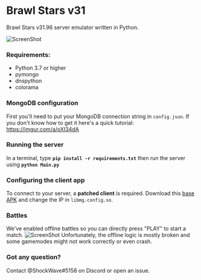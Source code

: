 # Brawl Stars v31

Brawl Stars v31.96 server emulator written in Python.

![ScreenShot](https://cdn.discordapp.com/attachments/874296198775853117/889799539232481300/Screenshot_20210921-120310_BS_v31.jpg) 

### Requirements:
- Python 3.7 or higher
- pymongo
- dnspython
- colorama

### MongoDB configuration
First you'll need to put your MongoDB connection string in `config.json`. If you don't know how to get it here's a quick tutorial: https://imgur.com/a/oXI34dA

### Running the server
In a terminal, type __`pip install -r requirements.txt`__ then run the server using __`python Main.py`__

### Configuring the client app
To connect to your server, a **patched client** is required. Download this [base APK](https://disk.yandex.ru/d/HvXQ6N4Yg0stlQ) and change the IP in `libmg.config.so`. 
### Battles
We've enabled offline battles so you can directly press "PLAY" to start a match.
![ScreenShot](https://cdn.discordapp.com/attachments/874296198775853117/889797850710548540/Screenshot_20210921-115836_BS_v31.jpg) 
Unfortunately, the offline logic is mostly broken and some gamemodes might not work correctly or even crash.

### Got any question?
Contact @ShockWave#5158 on Discord or open an issue.
